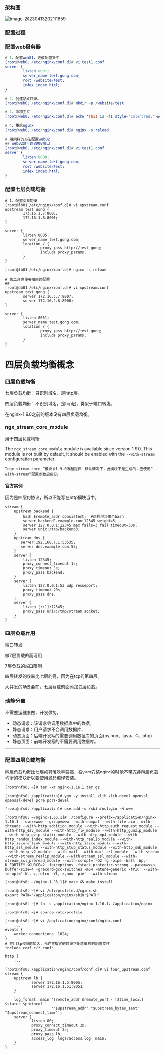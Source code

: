 ### 架构图

![image-20230413202111659](C:\Users\11650\Documents\typora\Image\image-20230413202111659.png)

### 配置过程

### 配置web服务器

```elm
# 1、配置web01，更改配置文件
[root@web01 /etc/nginx/conf.d]# vi test1.conf
server {
        listen 8007;
        server_name test.gong.com;
        root /website/test;
        index index.html;
}

# 2、创建站点目录。
[root@web01 /etc/nginx/conf.d]# mkdir -p /website/test

# 2、添加主页
[root@web01 /etc/nginx/conf.d]# echo 'This is <h1 style="color:red;">web01</h1> page!!'>/website/test/index.html

# 4、重启nginx
[root@web01 /etc/nginx/conf.d]# nginx -s reload

# 用同样的方法配置web02
## web02监听的8008端口
[root@web01 /etc/nginx/conf.d]# vi test1.conf
server {
        listen 8008;
        server_name test.gong.com;
        root /website/test;
        index index.html;
}
```

### 配置七层负载均衡

```
# 1、配置负载均衡
[root@lb01 /etc/nginx/conf.d]# vi upstream.conf
upstream test_gong {
        172.16.1.7:8007;
        172.16.1.8:8008;
}

server {
        listen 8005;
        server_name test.gong.com;
        location / {
                proxy_pass http://test_gong;
                include proxy_params;
        }
}

[root@lb01 /etc/nginx/conf.d]# nginx -s reload

# 第二台也使用相同的配置
##
[root@db01 /etc/nginx/conf.d]# vi upstream.conf
upstream test_gong {
        server 172.16.1.7:8007;
        server 172.16.1.8:8008;
}

server {
        listen 8051;
        server_name test.gong.com;
        location / {
                proxy_pass http://test_gong;
                include proxy_params;
        }
}

```

# 四层负载均衡概念

### 四层负载均衡

七层负载均衡：只识别域名，是http层。

四层负载均衡：不识别域名，是tcp层，类似于端口转发。

在nginx-1.9.0之前的版本没有四层负载均衡。

### ngx_stream_core_module

用于四层负载均衡

The `ngx_stream_core_module` module is available since version 1.9.0. This module is not built by default, it should be enabled with the `--with-stream` configuration parameter.

```
“ngx_stream_core_”模块自1.9.0版起提供。默认情况下，此模块不是生成的，应使用“--with-stream”配置参数启用它。
```

#### 官方实例

因为是四层的协议，所以不能写在http模块当中。

```
stream {
    upstream backend {
        hash $remote_addr consistent;  #远程地址做个bash
        server backend1.example.com:12345 weight=5;
        server 127.0.0.1:12345 max_fails=3 fail_timeout=30s;
        server unix:/tmp/backend3;
    }
    upstream dns {
       server 192.168.0.1:53535;
       server dns.example.com:53;
    }
    server {
        listen 12345;
        proxy_connect_timeout 1s;
        proxy_timeout 3s;
        proxy_pass backend;
    }
    server {
        listen 127.0.0.1:53 udp reuseport;
        proxy_timeout 20s;
        proxy_pass dns;
    }
    server {
        listen [::1]:12345;
        proxy_pass unix:/tmp/stream.socket;
    }
}
```

### 四层负载作用

端口转发

做7层负载的高可用

7层负载的端口限制

四层转发的效率比七层的高，因为在tcp的第四层。

大并发的场景会在，七层负载前面添加四层负载。

### 动静分离

不需要运维来做，开发做的。

- 动态请求：该请求会调用数据库中的数据。
- 静态请求：用户请求不会调用数据库。
- 动态页面：后端开发写的需要调用数据库的页面(python、java、C、php)
- 静态页面：前端开发写的不需要调用数据库。

------

### 配置四层负载均衡

四层负载均衡比七层的转发效率要高，在yum安装nginx的时候不带支持四层负载均衡的模块所以要使用源码编译安装。

```
[root@nfs01 ~]# tar -xf nginx-1.16.1.tar.gz

[root@nfs01 /application]# yum -y install zlib zlib-devel openssl openssl-devel pcre pcre-devel

[root@nfs01 /application]# useradd -s /sbin/nologin -M www

[root@nfs01 ~/nginx-1.16.1]# ./configure --prefix=/application/nginx-1.16.1 --user=www --group=www --with-compat --with-file-aio --with-threads --with-http_addition_module --with-http_auth_request_module --with-http_dav_module --with-http_flv_module --with-http_gunzip_module --with-http_gzip_static_module --with-http_mp4_module --with-http_random_index_module --with-http_realip_module --with-http_secure_link_module --with-http_slice_module --with-http_ssl_module --with-http_stub_status_module --with-http_sub_module --with-http_v2_module --with-mail --with-mail_ssl_module --with-stream --with-stream_realip_module --with-stream_ssl_module --with-stream_ssl_preread_module --with-cc-opt='-O2 -g -pipe -Wall -Wp,-D_FORTIFY_SOURCE=2 -fexceptions -fstack-protector-strong --param=ssp-buffer-size=4 -grecord-gcc-switches -m64 -mtune=generic -fPIC' --with-ld-opt='-Wl,-z,relro -Wl,-z,now -pie' --with-stream

[root@nfs01 ~/nginx-1.16.1]# make && make install

[root@nfs01 ~]# vi /etc/profile.d/nginx.sh
export PATH="/application/nginx/sbin:$PATH"

[root@nfs01 ~]# ln -s /application/nginx-1.16.1/ /application/nginx

[root@nfs01 ~]# source /etc/profile

[root@nfs01 ~]# vi /application/nginx/conf/nginx.conf
	...
events {
    worker_connections  1024;
}
# 在http模块前加入，允许在指定的目录下配置单独的配置文件
include conf.c/*.conf;

http {
	...
	
[root@nfs01 /application/nginx/conf/conf.c]# vi four_upstream.conf
stream {
    upstream lb {
            server 172.16.1.5:8005;
            server 172.16.1.51:8051;
    }
    
    log_format  main '$remote_addr $remote_port - [$time_local] $status $protocol '
                     '"$upstream_addr" "$upstream_bytes_sent" "$upstream_connect_time"';
    server {
            listen 80;
            proxy_connect_timeout 3s;
            proxy_timeout 3s;
            proxy_pass lb;
            access_log  logs/access.log  main;
    }
}

```